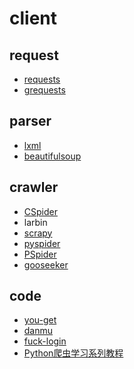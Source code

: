 ﻿# client

## request

- [requests](https://github.com/gaoxinge/network/tree/master/client/request/requests)
- [grequests](https://github.com/gaoxinge/network/tree/master/client/request/grerequests)

## parser

- [lxml](https://github.com/gaoxinge/network/tree/master/client/parser/lxml)
- [beautifulsoup](https://github.com/gaoxinge/network/tree/master/client/parser/beautifulsoup)

## crawler

- [CSpider](https://github.com/gaoxinge/network/tree/master/client/crawler/CSpider)
- larbin
- [scrapy](https://github.com/gaoxinge/network/tree/master/client/crawler/scrapy)
- [pyspider](https://github.com/gaoxinge/network/tree/master/client/crawler/pyspider)
- [PSpider](https://github.com/gaoxinge/network/tree/master/client/crawler/PSpider)
- [gooseeker](https://github.com/gaoxinge/network/tree/master/client/crawler/gooseeker)

## code

- [you-get](https://github.com/gaoxinge/network/tree/master/client/code/you-get)
- [danmu](https://github.com/gaoxinge/network/tree/master/client/code/danmu)
- [fuck-login](https://github.com/gaoxinge/network/tree/master/client/code/fuck-login)
- [Python爬虫学习系列教程](https://github.com/gaoxinge/network/tree/master/client/code/Python%E7%88%AC%E8%99%AB%E5%AD%A6%E4%B9%A0%E7%B3%BB%E5%88%97%E6%95%99%E7%A8%8B)


